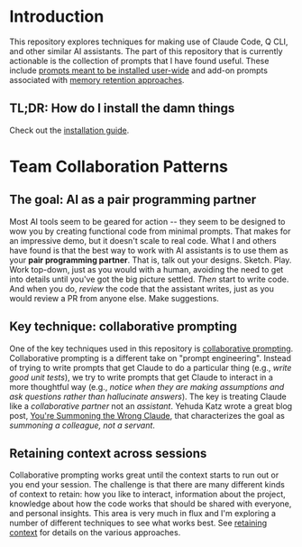 # Introduction

This repository explores techniques for making use of Claude Code, Q CLI, and other similar AI assistants. The part of this repository that is currently actionable is the collection of prompts that I have found useful. These include [prompts meant to be installed user-wide][user-prompts] and add-on prompts associated with [memory retention approaches][memory-approaches].

## TL;DR: How do I install the damn things

Check out the [installation guide](./installation.md).

# Team Collaboration Patterns

[user-prompts]: https://github.com/socratic-shell/socratic-shell/tree/main/src/prompts/user

[memory-approaches]: ./retaining-context.md

## The goal: AI as a pair programming partner

Most AI tools seem to be geared for action -- they seem to be designed to wow you by creating functional code from minimal prompts. That makes for an impressive demo, but it doesn't scale to real code. What I and others have found is that the best way to work with AI assistants is to use them as your **pair programming partner**. That is, talk out your designs. Sketch. Play. Work top-down, just as you would with a human, avoiding the need to get into details until you've got the big picture settled. *Then* start to write code. And when you do, *review* 
the code that the assistant writes, just as you would review a PR from anyone else. Make suggestions.

## Key technique: collaborative prompting

One of the key techniques used in this repository is [collaborative prompting](./collaborative-prompting.md). Collaborative prompting is a different take on "prompt engineering". Instead of trying to write prompts that get Claude to do a particular thing (e.g., *write good unit tests*), we try to write prompts that get Claude to interact in a more thoughtful way (e.g., *notice when they are making assumptions and ask questions rather than hallucinate answers*). The key is treating Claude like a *collaborative partner* not an *assistant*. Yehuda Katz wrote a great blog post, [You're Summoning the Wrong Claude][yswc], that characterizes the goal as *summoning a colleague, not a servant*.

[yswc]: https://wycats.substack.com/p/youre-summoning-the-wrong-claude

## Retaining context across sessions

Collaborative prompting works great until the context starts to run out or you end your session. The challenge is that there are many different kinds of context to retain: how you like to interact, information about the project, knowledge about how the code works that should be shared with everyone, and personal insights. This area is very much in flux and I'm exploring a number of different techniques to see what works best. See [retaining context](./retaining-context.md) for details on the various approaches.


[Yehuda Katz]: https://www.linkedin.com/in/yehudakatz/
[Kari Wilhelm]: https://www.linkedin.com/in/kariwilhelm/
